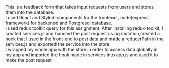 This is a feedback form that takes input requests from users and stores them into the database.<br />
I used React and Styled-components for the frontend , node(express framework) for backened and Postgresql database.<br />
I used redux toolkit query for this assignment.
After installing redux-toolkit, I created services.js and handled the post request using mutation,created a hook that I used in the front-end to post data and made a reducerPath in the services.js and exported the service into the  store.<br />
I wrapped my whole app with the store in order to access data globally in my app and imported the hook made in services into app.js and used it to make the post request<br/>
